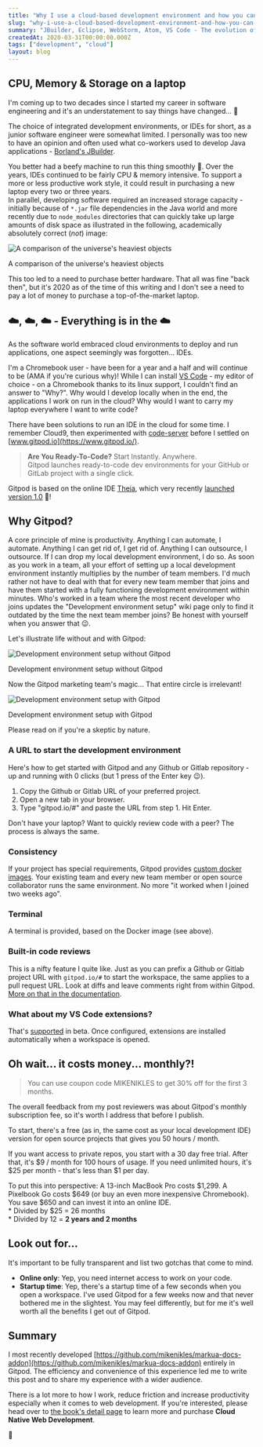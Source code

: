 ```yaml
---
title: "Why I use a cloud-based development environment and how you can too"
slug: "why-i-use-a-cloud-based-development-environment-and-how-you-can-too"
summary: "JBuilder, Eclipse, WebStorm, Atom, VS Code - The evolution of my development IDEs before I moved to the cloud. Learn why I did and how you can too!"
createdAt: 2020-03-31T00:00:00.000Z
tags: ["development", "cloud"]
layout: blog
---
```


<script>
  const assetsBasePath = `/blog/${slug}`;
</script>

<!-- Photo by myself, [Sulsseeli](https://goo.gl/maps/tezxpewfmSGkNFme6) in Switzerland -->

## CPU, Memory & Storage on a laptop

I'm coming up to two decades since I started my career in software engineering and it's an understatement to say things have changed... 👴

The choice of integrated development environments, or IDEs for short, as a junior software engineer were somewhat limited. I personally was too new to have an opinion and often used what co-workers used to develop Java applications - [Borland's JBuilder](https://en.wikipedia.org/wiki/JBuilder).

You better had a beefy machine to run this thing smoothly 💪. Over the years, IDEs continued to be fairly CPU & memory intensive. To support a more or less productive work style, it could result in purchasing a new laptop every two or three years.  
In parallel, developing software required an increased storage capacity - initially because of `*.jar` file dependencies in the Java world and more recently due to `node_modules` directories that can quickly take up large amounts of disk space as illustrated in the following, academically absolutely correct (_not_) image:

![A comparison of the universe's heaviest objects]({assetsBasePath}/1.jpg)

A comparison of the universe's heaviest objects

This too led to a need to purchase better hardware. That all was fine "back then", but it's 2020 as of the time of this writing and I don't see a need to pay a lot of money to purchase a top-of-the-market laptop.

## ☁️, ☁️, ☁️ - Everything is in the ☁️

As the software world embraced cloud environments to deploy and run applications, one aspect seemingly was forgotten... IDEs.

I'm a Chromebook user - have been for a year and a half and will continue to be (AMA if you're curious why)! While I can install [VS Code](https://code.visualstudio.com/) - my editor of choice - on a Chromebook thanks to its linux support, I couldn't find an answer to "Why?". Why would I develop locally when in the end, the applications I work on run in the cloud? Why would I want to carry my laptop everywhere I want to write code?

There have been solutions to run an IDE in the cloud for some time. I remember Cloud9, then experimented with [code-server](https://github.com/cdr/code-server) before I settled on [www.gitpod.io](https://www.gitpod.io/).

> **Are You Ready-To-Code?** Start Instantly. Anywhere.  
> Gitpod launches ready-to-code dev environments for your GitHub or GitLab project with a single click.

Gitpod is based on the online IDE [Theia](https://theia-ide.org/), which very recently [launched version 1.0](https://dev.to/svenefftinge/theia-1-0-finally-a-good-browser-ide-3ok0) 🎉!

## Why Gitpod?

A core principle of mine is productivity. Anything I can automate, I automate. Anything I can get rid of, I get rid of. Anything I can outsource, I outsource. If I can drop my local development environment, I do so. As soon as you work in a team, all your effort of setting up a local development environment instantly multiplies by the number of team members. I'd much rather not have to deal with that for every new team member that joins and have them started with a fully functioning development environment within minutes. Who's worked in a team where the most recent developer who joins updates the "Development environment setup" wiki page only to find it outdated by the time the next team member joins? Be honest with yourself when you answer that 😉.

Let's illustrate life without and with Gitpod:

![Development environment setup without Gitpod]({assetsBasePath}/2.jpg)

Development environment setup without Gitpod

Now the Gitpod marketing team's magic... That entire circle is irrelevant!

![Development environment setup with Gitpod]({assetsBasePath}/3.jpg)

Development environment setup with Gitpod

Please read on if you're a skeptic by nature.

### A URL to start the development environment

Here's how to get started with Gitpod and any Github or Gitlab repository - up and running with 0 clicks (but 1 press of the Enter key 😉).

1.  Copy the Github or Gitlab URL of your preferred project.
2.  Open a new tab in your browser.
3.  Type "gitpod.io/#" and paste the URL from step 1. Hit Enter.

Don't have your laptop? Want to quickly review code with a peer? The process is always the same.

### Consistency

If your project has special requirements, Gitpod provides [custom docker images](https://www.gitpod.io/docs/config-docker/). Your existing team and every new team member or open source collaborator runs the same environment. No more "it worked when I joined two weeks ago".

### Terminal

A terminal is provided, based on the Docker image (see above).

### Built-in code reviews

This is a nifty feature I quite like. Just as you can prefix a Github or Gitlab project URL with `gitpod.io/#` to start the workspace, the same applies to a pull request URL. Look at diffs and leave comments right from within Gitpod. [More on that in the documentation](https://www.gitpod.io/docs/code-reviews/).

### What about my VS Code extensions?

That's [supported](https://www.gitpod.io/docs/vscode-extensions/) in beta. Once configured, extensions are installed automatically when a workspace is opened.

## Oh wait... it costs money... monthly?!

> You can use coupon code MIKENIKLES to get 30% off for the first 3 months.

The overall feedback from my post reviewers was about Gitpod's monthly subscription fee, so it's worth I address that before I publish.

To start, there's a free (as in, the same cost as your local development IDE) version for open source projects that gives you 50 hours / month.

If you want access to private repos, you start with a 30 day free trial. After that, it's $9 / month for 100 hours of usage. If you need unlimited hours, it's $25 per month - that's less than $1 per day.

To put this into perspective: A 13-inch MacBook Pro costs $1,299. A Pixelbook Go costs $649 (or buy an even more inexpensive Chromebook). You save $650 and can invest it into an online IDE.  
\* Divided by $25 = 26 months  
\* Divided by 12 = **2 years and 2 months**

## Look out for...

It's important to be fully transparent and list two gotchas that come to mind.

*   **Online only**: Yep, you need internet access to work on your code.
*   **Startup time**: Yep, there's a startup time of a few seconds when you open a workspace. I've used Gitpod for a few weeks now and that never bothered me in the slightest. You may feel differently, but for me it's well worth all the benefits I get out of Gitpod.

## Summary

I most recently developed [https://github.com/mikenikles/markua-docs-addon](https://github.com/mikenikles/markua-docs-addon) entirely in Gitpod. The efficiency and convenience of this experience led me to write this post and to share my experience with a wider audience.

There is a lot more to how I work, reduce friction and increase productivity especially when it comes to web development. If you're interested, please head over to [the book's detail page](/cloud-native-web-development) to learn more and purchase **Cloud Native Web Development**.

👋